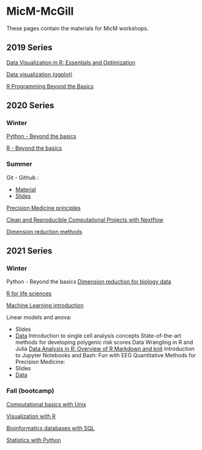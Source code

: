# MicM-McGill


These pages contain the materials for MicM workshops.


## 2019 Series

[Data Visualization in R: Essentials and Optimization](https://github.com/McGill-MiCM/MICM_workshops)

[Data visualization (ggplot)](https://github.com/McGill-MiCM/Data-Visualization-Workshop)

[R Programming Beyond the Basics](https://github.com/McGill-MiCM/MiCM)

## 2020 Series 
### Winter

[Python - Beyond the basics](https://github.com/McGill-MiCM/2020-Winter-Workshop-Series/blob/master/2020-02_MiCM_PythonWorkshop.pdf)

[R - Beyond the basics](https://github.com/McGill-MiCM/R-Beyong-the-Basics/blob/master/README.md)

### Summer
Git - Github :

- [Material](https://github.com/McGill-MiCM/2020-series-summer/blob/main/2020-06-03%20MiCM%20Workshop%20Git%20and%20Github%20Materials(1).pdf)
- [Slides](https://github.com/McGill-MiCM/2020-series-summer/blob/main/2020-06-03%20MiCM%20Workshop%20Git%20and%20Github%20Slides(1).pdf)

[Precision Medicine principles](https://github.com/McGill-MiCM/2020-series-summer/blob/main/PrecisionMedicinePrinciples.zip)

[Clean and Reproducible Computational Projects with Nextflow](https://github.com/McGill-MiCM/2020-series-summer/blob/main/Computational%20Workflows.pdf)

[Dimension reduction methods](https://github.com/McGill-MiCM/2020-series-summer/blob/main/202006_dimension_reduction_workshop.pptx.pdf)

## 2021 Series
### Winter

Python - Beyond the basics
[Dimension reduction for biology data](https://github.com/McGill-MiCM/2021-winter/blob/main/Dimension%20reduction%20for%20biology%20data.pdf)

[R for life sciences](https://github.com/McGill-MiCM/2021-winter/blob/main/R%20for%20Life%20sciences.pptx.pdf)

[Machine Learning introduction](https://github.com/McGill-MiCM/MiCM-introML-W21/blob/main/README.md)

Linear models and anova:
- Slides
- [Data](https://github.com/McGill-MiCM/2021-winter/blob/main/Linear%20models%20and%20anova%20data.zip)
Introduction to single cell analysis concepts
State-of-the-art methods for developing polygenic risk scores
Data Wrangling in R and Julia
[Data Analysis in R: Overview of R Markdown and knit](https://github.com/McGill-MiCM/2021-winter/blob/main/MiCM_workshop_Data%20Analysis%20in%20R%20Overview%20of%20R%20Markdown%20and%20knitr.pptx.pdf)
Introduction to Jupyter Notebooks and Bash: Fun with EEG
Quantitative Methods for Precision Medicine:
- Slides
- [Data](https://github.com/McGill-MiCM/2021-winter/blob/main/Cancer%20Data.zip)


### Fall (bootcamp)
[Computational basics with Unix](https://github.com/McGill-MiCM/2021-fall-bootcamp-/blob/main/MiCM_UNIXbasics_092021_final.pdf)

[Visualization with R](https://github.com/McGill-MiCM/2021-fall-bootcamp-/blob/main/Visualization_R.zip)

[Bioinformatics databases with SQL](https://github.com/McGill-MiCM/2021-fall-bootcamp-/blob/main/2021-09-MiCM_DB_SQL.pdf)

[Statistics with Python](https://github.com/abdelrahman-ayad/MiCM-StatsPython-F21/blob/main/README.md)
